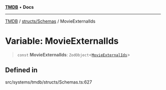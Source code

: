 [**TMDB**](../../../README.md) • **Docs**

***

[TMDB](../../../README.md) / [structs/Schemas](../README.md) / MovieExternalIds

# Variable: MovieExternalIds

> `const` **MovieExternalIds**: `ZodObject`\<[`MovieExternalIds`](../type-aliases/MovieExternalIds.md)\>

## Defined in

src/systems/tmdb/structs/Schemas.ts:627
